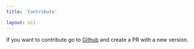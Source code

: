 ```yaml
---
title: 'Contribute'

layout: nil
---
```


If you want to contribute go to <a href="https://github.com/jonasman/teslasite">Github</a> and create a PR with a new version.


